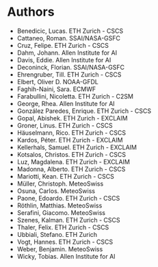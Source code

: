 # Authors

<!-- List format (alphabetical order):  Surname, Name. Employer/Affiliation -->

- Benedicic, Lucas. ETH Zurich - CSCS
- Cattaneo, Roman. SSAI/NASA-GSFC
- Cruz, Felipe. ETH Zurich - CSCS
- Dahm, Johann. Allen Institute for AI
- Davis, Eddie. Allen Institute for AI
- Deconinck, Florian. SSAI/NASA-GSFC
- Ehrengruber, Till. ETH Zurich - CSCS
- Elbert, Oliver D. NOAA-GFDL
- Faghih-Naini, Sara. ECMWF
- Farabullini, Nicoletta. ETH Zurich - C2SM
- George, Rhea. Allen Institute for AI
- González Paredes, Enrique. ETH Zurich - CSCS
- Gopal, Abishek. ETH Zurich - EXCLAIM
- Groner, Linus. ETH Zurich - CSCS
- Häuselmann, Rico. ETH Zurich - CSCS
- Kardos, Péter. ETH Zurich - EXCLAIM
- Kellerhals, Samuel. ETH Zurich - EXCLAIM
- Kotsalos, Christos. ETH Zurich - CSCS
- Luz, Magdalena. ETH Zurich - EXCLAIM
- Madonna, Alberto. ETH Zurich - CSCS
- Mariotti, Kean. ETH Zurich - CSCS
- Müller, Christoph. MeteoSwiss
- Osuna, Carlos. MeteoSwiss
- Paone, Edoardo. ETH Zurich - CSCS
- Röthlin, Matthias. MeteoSwiss
- Serafini, Giacomo. MeteoSwiss
- Szenes, Kalman. ETH Zurich - CSCS
- Thaler, Felix. ETH Zurich - CSCS
- Ubbiali, Stefano. ETH Zurich
- Vogt, Hannes. ETH Zurich - CSCS
- Weber, Benjamin. MeteoSwiss
- Wicky, Tobias. Allen Institute for AI
